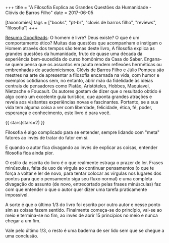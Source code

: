 +++
title = "A Filosofia Explica as Grandes Questões da Humanidade - Clóvis de Barros Filho"
date = 2017-06-05

[taxonomies]
tags = ["books", "pt-br", "clovis de barros filho", "reviews", "filosofia"]
+++

[Resumo GoodReads](https://www.goodreads.com/book/show/18624377-a-filosofia-explica-as-grandes-quest-es-da-humanidade):
O homem é livre? Deus existe? O que é um comportamento ético? Muitas das
questões que acompanham e instigam o Homem através dos tempos são temas deste
livro, A filosofia explica as grandes questões da humanidade, fruto de quase
uma década da experiência bem-sucedida do curso homônimo da Casa do Saber.
Engana-se quem pensa que os assuntos em pauta rendem reflexões herméticas ou
embrenhadas de academicismos. Clóvis de Barros Filho e Júlio Pompeu são
mestres na arte de apresentar a filosofia encarnada na vida, com humor e
exemplos cotidianos sem, no entanto, abrir mão da fidelidade às ideias
centrais de pensadores como Platão, Aristóteles, Hobbes, Maquiavel, Nietzsche
e Foucault. Os autores gostam de dizer que o resultado obtido é algo como um
excelente guia turístico, que aponta grandes atrações e revela aos visitantes
experiências novas e fascinantes. Portanto, se a sua vida tem alguma coisa a
ver com liberdade, felicidade, ética, fé, poder, esperança e conhecimento,
este livro é para você.

<!-- more --> 

{{ stars(stars=2) }}

Filosofia é algo complicado para se entender, sempre lidando com "meta"
fatores ao invés de tratar do fator em si.

E quando o autor fica divagando ao invés de explicar as coisas, entender
filosofia fica ainda pior.

O estilo da escrita do livro é o que realmente estraga o prazer de ler. Frases
minúsculas, falta de uso de vírgula ao continuar pensamentos (o que te força a
voltar e ler de novo, para tentar colocar as vírgulas nos lugares dos pontos
para que o pensamento siga seu fluxo normal) e uma completa divagação do
assunto (de novo, entrecortado pelas frases minúsculas) faz com que entender o
que o autor quer dizer uma tarefa praticamente impossível.

A sorte é que o último 1/3 do livro foi escrito por outro autor e nesse ponto
sim as coisas fazem sentido. Finalmente começa-se do princípio, vai-se ao meio
e termina-se no fim, ao invés de abrir 15 princípios no meio e nunca chegar a
um fim.

Vale pelo último 1/3, o resto é uma baderna de ser lido sem que se chegue a
uma conclusão.
